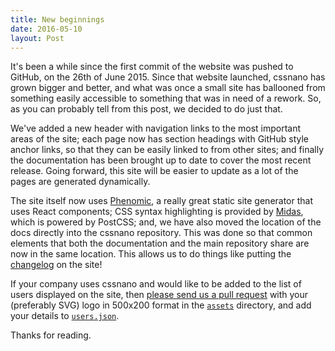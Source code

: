 ```yaml
---
title: New beginnings
date: 2016-05-10
layout: Post
---
```


It's been a while since the first commit of the website was pushed to GitHub, on
the 26th of June 2015. Since that website launched, cssnano has grown bigger and
better, and what was once a small site has ballooned from something easily
accessible to something that was in need of a rework. So, as you can probably
tell from this post, we decided to do just that.

We've added a new header with navigation links to the most important areas of
the site; each page now has section headings with GitHub style anchor links, so
that they can be easily linked to from other sites; and finally the
documentation has been brought up to date to cover the most recent release.
Going forward, this site will be easier to update as a lot of the pages are
generated dynamically.

The site itself now uses [Phenomic](https://phenomic.io/), a really great static
site generator that uses React components; CSS syntax highlighting is
provided by [Midas](http://midasjs.com), which is powered by PostCSS; and, we
have also moved the location of the docs directly into the cssnano repository.
This was done so that common elements that both the documentation and the main
repository share are now in the same location. This allows us to do things like
putting the [changelog](/changelog) on the site!

If your company uses cssnano and would like to be added to the list of users
displayed on the site, then [please send us a pull request](https://github.com/cssnano/cssnano/pulls) with your
(preferably SVG) logo in 500x200 format in the [`assets`](https://github.com/cssnano/cssnano/tree/master/site/content/assets)
directory, and add your details to [`users.json`](https://github.com/cssnano/cssnano/tree/master/site/users.json).

Thanks for reading.
